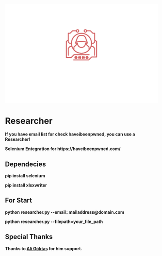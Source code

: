 <html>
<head>
</head>
<body>
  <img src="img/researcher.svg" />
  <h1><b>Researcher<b></h1>
  <p>If you have email list for check haveibeenpwned, you can use a Researcher!</p>
  <p>Selenium Entegration for https://haveibeenpwned.com/</p>

  <h2>Dependecies</h2>
  <p>pip install selenium</p>
  <p>pip install xlsxwriter</p>

  <h2>For Start</h2>
  <p>python researcher.py --email=mailaddress@domain.com</p>
  <p>python researcher.py --filepath=your_file_path</p>

  <h2>Special Thanks</h2>
  <p>Thanks to <a href="https://github.com/aligoktas">Ali Göktaş</a> for him support.</p>
  </body>
</html>
